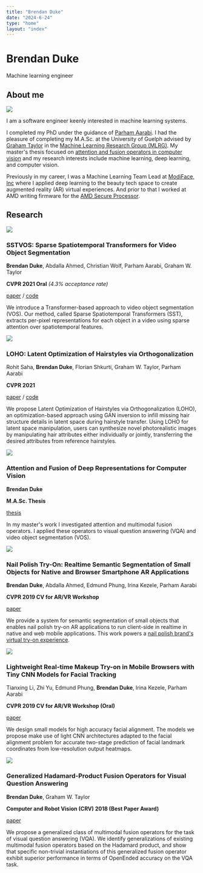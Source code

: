 ```yaml
---
title: "Brendan Duke"
date: "2024-6-24"
type: "home"
layout: "index"
---
```


<div class="centered-content">

# Brendan Duke

Machine learning engineer

<div class="container">
    <div class="row">
        <a class="fa-icon fa-icon-2x" href="https://www.facebook.com/brendan.duke.39" title="">
            <i class="fa-brands fa-facebook"></i>
        </a>
        <a class="fa-icon fa-icon-2x" href="https://techhub.social/@brendanduke" title="">
            <i class="fa-brands fa-mastodon"></i>
        </a>
        <a class="fa-icon fa-icon-2x" href="https://scholar.google.com/citations?user=Gd2IGrEAAAAJ" title="">
            <i class="ai ai-google-scholar-square"></i>
        </a>
        <a class="fa-icon fa-icon-2x" href="https://linkedin.com/in/brendan-duke-b3236095" title="">
            <i class="fa-brands fa-linkedin"></i>
        </a>
        <a class="fa-icon fa-icon-2x" href="https://github.com/dukebw" title="">
            <i class="fa-brands fa-github"></i>
        </a>
    </div>
</div>

</div>

## About me

<div class="row">
<p class="imgp">
  <img
    style="max-width: 200px;"
    src="./assets/images/brendan1.jpg"
  />
</p>
<div>
I am a software engineer keenly interested in machine learning systems.


I completed my PhD under the guidance of [Parham Aarabi](https://www.ece.utoronto.ca/people/aarabi-p/).
I had the pleasure of completing my M.A.Sc. at the University of Guelph advised by [Graham Taylor](https://www.gwtaylor.ca/) in the [Machine Learning Research Group (MLRG)](https://www.gwtaylor.ca/).
My master's thesis focused on [attention and fusion operators in computer vision](https://atrium.lib.uoguelph.ca/xmlui/bitstream/handle/10214/21303/Duke_Brendan_202009_MASc.pdf?sequence=6)
and my research interests include machine learning, deep learning, and computer
vision.

Previously in my career, I was a Machine Learning Team Lead at
[ModiFace, Inc](https://modiface.com) where I applied deep learning to the
beauty tech space to create augmented reality (AR) virtual experiences.
And prior to that I worked at AMD writing firmware for the [AMD Secure Processor](https://www.amd.com/en/technologies/pro-security).
</div>
</div>

## Research

<div class="row">
<p class="imgp">
  <img
    style="max-width: 300px;"
    src="./assets/images/sstvos.png"
  />
</p>
<div>

### SSTVOS: Sparse Spatiotemporal Transformers for Video Object Segmentation

**Brendan Duke**, Abdalla Ahmed, Christian Wolf, Parham Aarabi, Graham W. Taylor

**CVPR 2021 Oral** *(4.3% acceptance rate)*

[paper](https://arxiv.org/abs/2101.08833) / [code](https://github.com/dukebw/SSTVOS)

We introduce a Transformer-based approach to video object segmentation (VOS).
Our method, called Sparse Spatiotemporal Transformers (SST), extracts per-pixel representations for each object in a video using sparse attention over spatiotemporal features.
</div>
</div>

<div class="row">
<p class="imgp">
  <img
    style="max-width: 300px;"
    src="./assets/images/loho.png"
  />
</p>
<div>

### LOHO: Latent Optimization of Hairstyles via Orthogonalization

Rohit Saha, **Brendan Duke**, Florian Shkurti, Graham W. Taylor, Parham Aarabi

**CVPR 2021**

[paper](https://arxiv.org/abs/2103.03891) / [code](https://github.com/dukebw/LOHO)

We propose Latent Optimization of Hairstyles via Orthogonalization (LOHO), an optimization-based approach using GAN inversion to infill missing hair structure details in latent space during hairstyle transfer.
Using LOHO for latent space manipulation, users can synthesize novel photorealistic images by manipulating hair attributes either individually or jointly, transferring the desired attributes from reference
hairstyles.

</div>
</div>

<div class="row">
<p class="imgp">
  <img
    style="max-width: 300px;"
    src="./assets/images/masc-thesis.png"
  />
</p>

<div>

### Attention and Fusion of Deep Representations for Computer Vision

**Brendan Duke**

**M.A.Sc. Thesis**

[thesis](https://atrium.lib.uoguelph.ca/xmlui/bitstream/handle/10214/21303/Duke_Brendan_202009_MASc.pdf?sequence=6)

In my master's work I investigated attention and multimodal fusion operators.
I applied these operators to visual question answering (VQA) and video object segmentation (VOS).

</div>
</div>

<div class="row">
<p class="imgp">
  <img
    style="max-width: 300px;"
    src="./assets/images/nail-polish-try-on.png"
  />
</p>

<div>

### Nail Polish Try-On: Realtime Semantic Segmentation of Small Objects for Native and Browser Smartphone AR Applications

**Brendan Duke**, Abdalla Ahmed, Edmund Phung, Irina Kezele, Parham Aarabi

**CVPR 2019 CV for AR/VR Workshop**

[paper](https://arxiv.org/abs/1906.02222)

We provide a system for semantic segmentation of small objects that enables nail polish try-on AR applications to run client-side in realtime in native and web mobile applications.
This work powers a [nail polish brand's virtual try-on experience](https://www.retaildive.com/news/essie-modiface-debut-ar-nail-polish-try-on-tool/595453/).

</div>
</div>

<div class="row">
<p class="imgp">
  <img
    style="max-width: 300px;"
    src="./assets/images/tiny-cnn.png"
  />
</p>
<div>

### Lightweight Real-time Makeup Try-on in Mobile Browsers with Tiny CNN Models for Facial Tracking

Tianxing Li, Zhi Yu, Edmund Phung, **Brendan Duke**, Irina Kezele, Parham Aarabi

**CVPR 2019 CV for AR/VR Workshop (Oral)**

[paper](https://arxiv.org/abs/1906.02260)

We design small models for high accuracy facial alignment.
The models we propose make use of light CNN architectures adapted to the facial alignment problem for accurate two-stage prediction of facial landmark coordinates from low-resolution output heatmaps.

</div>
</div>

<div class="row">
<p class="imgp">
  <img
    style="max-width: 300px;"
    src="./assets/images/generalized-hadamard.png"
  />
</p>
<div>

### Generalized Hadamard-Product Fusion Operators for Visual Question Answering

**Brendan Duke**, Graham W. Taylor

**Computer and Robot Vision (CRV) 2018 (Best Paper Award)**

[paper](https://arxiv.org/abs/1803.09374)

We propose a generalized class of multimodal fusion operators for the task of visual question answering (VQA).
We identify generalizations of existing multimodal fusion operators based on the Hadamard product, and show that specific non-trivial instantiations of this generalized fusion operator exhibit superior
performance in terms of OpenEnded accuracy on the VQA task.

</div>
</div>
